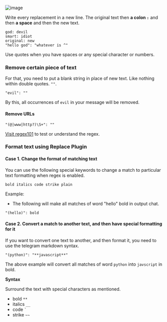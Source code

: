 
![image](https://user-images.githubusercontent.com/66209958/206838032-85396823-a65f-4bd3-bba2-8f9b6e566ffb.png)



Write every replacement in a new line. The original text then **a colon `:`** and then **a space** and then the new text.
```
god: devil
smart: idiot
original: new
"hello god": "whatever is ^"
```
Use quotes when you have spaces or any special character or numbers.

### Remove certain piece of text

For that, you need to put a blank string in place of new text. Like nothing within double quotes. `""`.
```
"evil": ""
```
By this, all occurrences of `evil` in your message will be removed.

#### Remove URLs
```
"(@|www|http?)\S+": ""
```
[Visit regex101](https://regex101.com/r/46KTQC/1) to test or understand the regex.

### Format text using Replace Plugin

#### Case 1. Change the format of matching text
You can use the following special keywords to change a match to particular text formatting when regex is enabled.

`bold italics code strike plain`

Example:
- The following will make all matches of word "hello" bold  in output chat.
```
"(hello)": bold
```

#### Case 2. Convert a match to another text, and then have special formatting for it
If you want to convert one text to another, and then format it, you need to use the telegram markdown syntax.
```
"(python)": "**javascript**"
```
The above example will convert all matches of word `python` into `javscript` in bold.

**Syntax**

Surround the text with special characters as mentioned.
- bold `**`
- italics `__`
- code ``` ` ```
- strike `~~`
